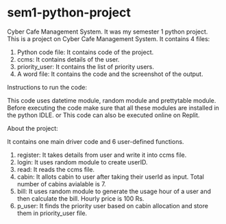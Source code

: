# sem1-python-project
Cyber Cafe Management System. It was my semester 1 python project.
<br>
This is a project on Cyber Cafe Management System. It contains 4 files:
1. Python code file: It contains code of the project.
2. ccms: It contains details of the user.
3. priority_user: It contains the list of priority users.
4. A word file: It contains the code and the screenshot of the output.



Instructions to run the code:

This code uses datetime module, random module and prettytable module. Before executing the code make sure that all these modules are installed in the python IDLE.
or This code can also be executed online on Replit.


About the project:

It contains one main driver code and 6 user-defined functions.
1. register: It takes details from user and write it into ccms file.
2. login: It uses random module to create userID.
3. read: It reads the ccms file.
4. cabin: It allots cabin to user after taking their userId as input. Total number of cabins avialable is 7.
5. bill: It uses random module to generate the usage hour of a user and then calculate the bill. Hourly price is 100 Rs.
6. p_user: It finds the priority user based on cabin allocation and store them in priority_user file.


